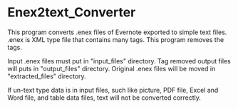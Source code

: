 # Enex2text_Converter
This program converts .enex files of Evernote exported to simple text files.
.enex is XML type file that contains many tags.
This program removes the tags.

Input .enex files must put in "input_files" directory.
Tag removed output files will puts in "output_files" directory.
Original .enex files will be moved in "extracted_files" directory.

If un-text type data is in input files, such like picture, PDF file, Excel and Word file, and table data files, text will not be converted correctly.
